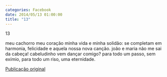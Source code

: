 ```yaml
---
categories: Facebook
date: 2014/05/13 01:00:00
title: "13"
---
```


13

meu cachorro
meu coração
minha vida
e minha solidão:
se completam em harmonia,
felicidade
e aquela nossa nova canção.
joão e maria
não me sai da cabeça!
cabeludinho
vem dançar comigo?
para todo um passo,
sem exímio,
para todo um riso,
uma eternidade.

[Publicação original](https://www.facebook.com/permalink.php?story_fbid=1422680214669009&id=1418031755133855)


